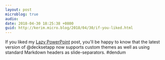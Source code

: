 ```yaml
---
layout: post
microblog: true
audio: 
date: 2018-04-30 18:25:38 +0800
guid: http://kerim.micro.blog/2018/04/30/if-you-liked.html
---
```

If you liked my [Lazy PowerPoint](https://anthrodendum.org/2018/02/22/lazy-powerpoint-working-with-text-4/) post, you'll be happy to know that the latest version of @decksetapp now supports custom themes as well as using standard Markdown headers as slide-separators. #dendum 
